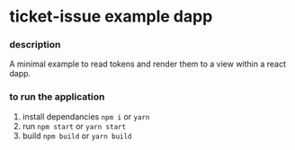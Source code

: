 # ticket-issue example dapp

### description

A minimal example to read tokens and render them to a view within a react dapp.

### to run the application

1. install dependancies `npm i` or `yarn`
2. run `npm start` or `yarn start`
3. build `npm build` or `yarn build`



